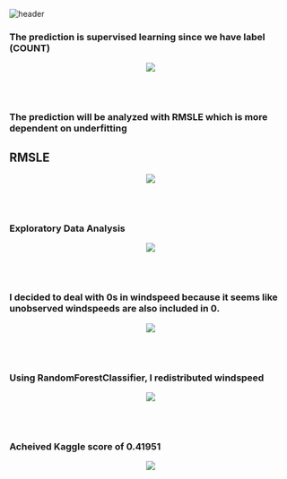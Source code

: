 ![header](https://capsule-render.vercel.app/api?type=shark&color=auto&height=250&section=header&text=Bike%20demand%20prediction%20using%20Random%20Forest&fontSize=30&animation=scaleIn)

### The prediction is supervised learning since we have label (COUNT)
<p align="center">
    <img src="https://user-images.githubusercontent.com/111060150/202733270-e7cd2c72-4a0d-4dcc-8efd-bcc3771b7056.png">
  
</p>
<br/>
<br/>

### The prediction will be analyzed with RMSLE which is more dependent on underfitting
## RMSLE
<p align="center">
    <img src="https://user-images.githubusercontent.com/111060150/202733857-c04c1548-d89a-4b86-b1ae-e58297e45943.png">
  
</p>
<br/>
<br/>

### Exploratory Data Analysis
<p align="center">
    <img src="https://user-images.githubusercontent.com/111060150/202734173-730112f7-e850-4ac7-aeda-31b3dc2df4c2.png">
  
</p>
<br/>
<br/>

### I decided to deal with 0s in windspeed because it seems like unobserved windspeeds are also included in 0.
<p align="center">
    <img src="https://user-images.githubusercontent.com/111060150/202735181-ba96ede3-6055-48d6-bd08-e68cf3e9b531.png">
  
</p>
<br/>
<br/>

### Using RandomForestClassifier, I redistributed windspeed
<p align="center">
    <img src="https://user-images.githubusercontent.com/111060150/202735583-4ab84075-d75a-4d58-8ed5-7713f3273d8f.png">
  
</p>
<br/>
<br/>

### Acheived Kaggle score of 0.41951
<p align="center">
    <img src="https://user-images.githubusercontent.com/111060150/202735805-7f2e0fc4-b5af-4b00-baa1-4b78138b5687.png">
  
</p>
<br/>
<br/>
